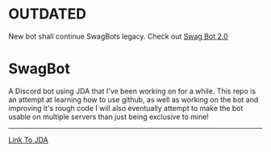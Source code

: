 # OUTDATED
New bot shall continue SwagBots legacy. Check out [Swag Bot 2.0](https://github.com/kuroodo/SwagBot-2.0)

# SwagBot
A Discord bot using JDA that I've been working on for a while. This repo is an attempt at learning how to use github, as well as working on the bot and improving it's rough code
I will also eventually attempt to make the bot usable on multiple servers than just being exclusive to mine!

---

[Link To JDA](https://github.com/DV8FromTheWorld/JDA)
